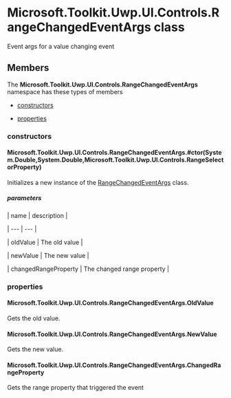 
# Microsoft.Toolkit.Uwp.UI.Controls.RangeChangedEventArgs class

Event args for a value changing event

## Members

The **Microsoft.Toolkit.Uwp.UI.Controls.RangeChangedEventArgs** namespace has these types of members

* [constructors](#constructors)

* [properties](#properties)

### constructors

#### Microsoft.Toolkit.Uwp.UI.Controls.RangeChangedEventArgs.#ctor(System.Double,System.Double,Microsoft.Toolkit.Uwp.UI.Controls.RangeSelectorProperty)

Initializes a new instance of the [RangeChangedEventArgs](T_Microsoft_Toolkit_Uwp_UI_Controls_RangeChangedEventArgs) class.

##### parameters




| name | description |

| --- | --- |

| oldValue | The old value |

| newValue | The new value |

| changedRangeProperty | The changed range property |

### properties

#### Microsoft.Toolkit.Uwp.UI.Controls.RangeChangedEventArgs.OldValue

Gets the old value.

#### Microsoft.Toolkit.Uwp.UI.Controls.RangeChangedEventArgs.NewValue

Gets the new value.

#### Microsoft.Toolkit.Uwp.UI.Controls.RangeChangedEventArgs.ChangedRangeProperty

Gets the range property that triggered the event
